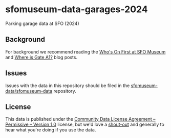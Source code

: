 # sfomuseum-data-garages-2024

Parking garage data at SFO (2024)

## Background

For background we recommend reading the [Who's On First at SFO Museum](https://millsfield.sfomuseum.org/blog/2018/08/28/whosonfirst/) and [Where is Gate A1?](https://millsfield.sfomuseum.org/blog/2019/01/14/gates/) blog posts.

## Issues

Issues with the data in this repository should be filed in the [sfomuseum-data/sfomuseum-data](https://github.com/sfomuseum-data/sfomuseum-data/issues) repository.

## License

This data is published under the [Community Data License Agreement – Permissive – Version 1.0](LICENSE) license, but we'd love a [shout-out](https://twitter.com/flysfo) and generally to hear what you're doing if you use the data.
